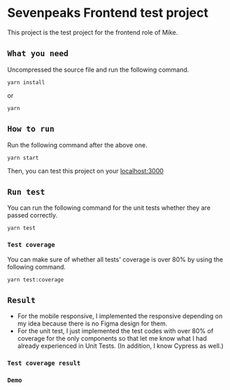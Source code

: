 # Sevenpeaks Frontend test project

This project is the test project for the frontend role of Mike.

## `What you need`

Uncompressed the source file and run the following command.

```
yarn install
```
or
```
yarn
```

## `How to run`

Run the following command after the above one.

```
yarn start
```

Then, you can test this project on your [localhost:3000](http://localhost:3000/)

## `Run test`

You can run the following command for the unit tests whether they are passed correctly.

```
yarn test
```
### `Test coverage`

You can make sure of whether all tests' coverage is over 80% by using the following command.

```
yarn test:coverage
```

## `Result`

* For the mobile responsive, I implemented the responsive depending on my idea because there is no Figma design for them.
* For the unit test, I just implemented the test codes with over 80% of coverage for the only components so that let me know what I had already experienced in Unit Tests.
(In addition, I know Cypress as well.)

### `Test coverage result`


### `Demo`
